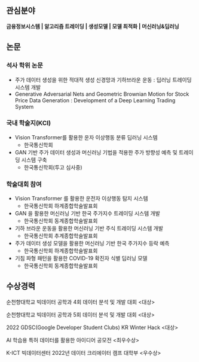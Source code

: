 ## 관심분야

**금융정보시스템  | 알고리즘 트레이딩  |  생성모델  |  모델 최적화  |  머신러닝&딥러닝**

## 논문

### 석사 학위 논문
- 주가 데이터 생성을 위한 적대적 생성 신경망과 기하브라운 운동 : 딥러닝 트레이딩 시스템 개발
- Generative Adversarial Nets and Geometric Brownian Motion for Stock Price Data Generation : Development of a Deep Learning Trading System
  
### 국내 학술지(KCI)
- Vision Transformer를 활용한 운자 이상행동 분류 딥러닝 시스템
    - 한국통신학회
- GAN 기반 주가 데이터 생성과 머신러닝 기법을 적용한 주가 방향성 예측 및 트레이딩 시스템 구축
    - 한국통신학회(투고 심사중)

### 학술대회 참여
- Vision Transformer 를 활용한 운전자 이상행동 탐지 시스템
    - 한국통신학회 하계종합학술발표회
- GAN 을 활용한 머신러닝 기반 한국 주가지수 트레이딩 시스템 개발
    - 한국통신학회 동계종합학술발표회      
- 기하 브라운 운동을 활용한 머신러닝 기반 주식 트레이딩 시스템 개발
    - 한국통신학회 추계종합학술발표회      
- 주가 데이터 생성 모델을 활용한 머신러닝 기반 한국 주가지수 등락 예측
    - 한국통신학회 하계종합학술발표회      
- 기침 파형 패턴을 활용한 COVID-19 확진자 식별 딥러닝 모델
    - 한국통신학회 동계종합학술발표회
      

## 수상경력

순천향대학교 빅데이터 공학과 4회 데이터 분석 및 개발 대회 <대상>

순천향대학교 빅데이터 공학과 5회 데이터 분석 및 개발 대회 <대상>

2022 GDSC(Google Developer Student Clubs) KR Winter Hack <대상>

AI 학습용 특허 데이터를 활용한 아이디어 공모전 <최우수상>

K-ICT 빅데이터센터 2022년 데이터 크리에이터 캠프 대학부 <우수상>

<!--
**sungju1572/sungju1572** is a ✨ _special_ ✨ repository because its `README.md` (this file) appears on your GitHub profile.

Here are some ideas to get you started:

- 🔭 I’m currently working on ...
- 🌱 I’m currently learning ...
- 👯 I’m looking to collaborate on ...
- 🤔 I’m looking for help with ...
- 💬 Ask me about ...
- 📫 How to reach me: ...
- 😄 Pronouns: ...
- ⚡ Fun fact: ...
-->


